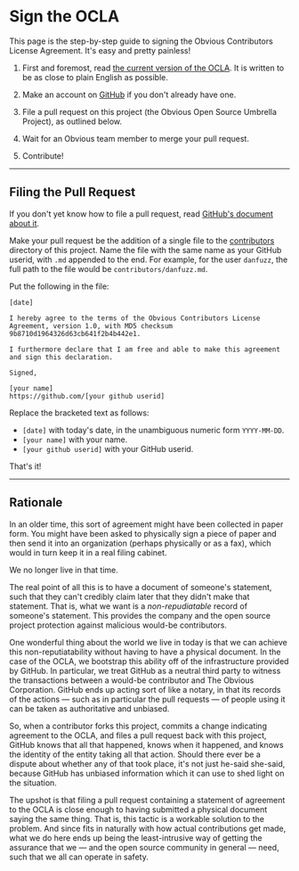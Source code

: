 Sign the OCLA
=============

This page is the step-by-step guide to signing the Obvious
Contributors License Agreement. It's easy and pretty painless!

1. First and foremost, read [the current version of the
   OCLA](ocla-1.0.md). It is written to be as close to plain
   English as possible.

2. Make an account on [GitHub](https://github.com/) if you don't already
   have one.

3. File a pull request on this project (the Obvious Open Source
   Umbrella Project), as outlined below.

4. Wait for an Obvious team member to merge your pull request.

5. Contribute!

* * * * * * * * * * * * * * * * * * * * * * * * * * * * * * * *

Filing the Pull Request
-----------------------

If you don't yet know how to file a pull request, read [GitHub's
document about it](https://help.github.com/articles/using-pull-requests).

Make your pull request be the addition of a single file to the
[contributors](contributors) directory of this project. Name the file
with the same name as your GitHub userid, with `.md` appended to the
end. For example, for the user `danfuzz`, the full path to the file
would be `contributors/danfuzz.md`.

Put the following in the file:

```
[date]

I hereby agree to the terms of the Obvious Contributors License
Agreement, version 1.0, with MD5 checksum
9b8710d1964326d63cb641f2b4b442e1.

I furthermore declare that I am free and able to make this agreement
and sign this declaration.

Signed,

[your name]
https://github.com/[your github userid]
```

Replace the bracketed text as follows:

* `[date]` with today's date, in the unambiguous numeric form `YYYY-MM-DD`.
* `[your name]` with your name.
* `[your github userid]` with your GitHub userid.

That's it!

* * * * * * * * * * * * * * * * * * * * * * * * * * * * * * * *

Rationale
---------

In an older time, this sort of agreement might have been collected
in paper form. You might have been asked to physically sign a piece
of paper and then send it into an organization (perhaps physically
or as a fax), which would in turn keep it in a real filing cabinet.

We no longer live in that time.

The real point of all this is to have a document of someone's statement,
such that they can't credibly claim later that they didn't make that
statement. That is, what we want is a *non-repudiatable* record of
someone's statement. This provides the company and the open source
project protection against malicious would-be contributors.

One wonderful thing about the world we live in today is that we can
achieve this non-reputiatability without having to have a physical
document. In the case of the OCLA, we bootstrap this ability off of
the infrastructure provided by GitHub. In particular, we treat GitHub
as a neutral third party to witness the transactions between a
would-be contributor and The Obvious Corporation. GitHub ends up
acting sort of like a notary, in that its records of the actions
&mdash; such as in particular the pull requests &mdash; of people
using it can be taken as authoritative and unbiased.

So, when a contributor forks this project, commits a change indicating
agreement to the OCLA, and files a pull request back with this project,
GitHub knows that all that happened, knows when it happened, and knows
the identity of the entity taking all that action. Should there ever
be a dispute about whether any of that took place, it's not just
he-said she-said, because GitHub has unbiased information which it can
use to shed light on the situation.

The upshot is that filing a pull request containing a statement of
agreement to the OCLA is close enough to having submitted a physical
document saying the same thing. That is, this tactic is a workable
solution to the problem. And since fits in naturally with how actual
contributions get made, what we do here ends up being the
least-intrusive way of getting the assurance that we &mdash; and the
open source community in general &mdash; need, such that we all can
operate in safety.

